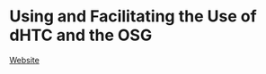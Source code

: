 # Using and Facilitating the Use of dHTC and the OSG 

[Website](https://opensciencegrid.org/dHTC-Campus-Workshop-2021/)
